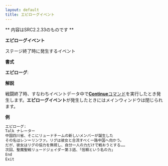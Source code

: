 ```yaml
---
layout: default
title: エピローグイベント
---
```

** 内容はSRC2.2.33のものです **

**エピローグイベント**

ステージ終了時に発生するイベント

**書式**

**エピローグ**:

**解説**

戦闘終了時、すなわちイベントデータ中で[**Continue**コマンド](Continueコマンド.md)を実行したとき発生します。**エピローグイベント**が発生したときにはメインウィンドウは閉じられます。

**例**
```sh
エピローグ:
Talk ナレーター
中国四川省、そこにリュードチームの新しいメンバーが誕生した
その名はレン＝リンファ。リグは彼女と合流すべく一路中国へ向かう。
だが、彼女はリグの協力を無視し、自分一人の力だけで戦おうとする……
次回、聖魔聖戦リュードジェイダー第３話、「信頼という名の力」
End
Exit
```

